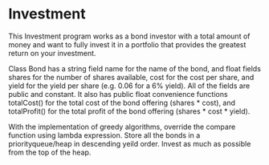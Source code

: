 # Investment

This Investment program works as a bond investor with a total amount of money and want to fully invest it
in a portfolio that provides the greatest return on your investment. 

Class Bond has a string field name for the name of the bond, and float fields shares for the number of shares available, cost for the 
cost per share, and yield for the yield per share (e.g. 0.06 for a 6% yield). All of the fields are public and constant. It also has 
public float convenience functions totalCost() for the total cost of the bond offering (shares * cost), and totalProfit() for the total 
profit of the bond offering (shares * cost * yield).

With the implementation of greedy algorithms, override the compare function using lambda expression. Store all the bonds in a priorityqueue/heap in descending yeild order. Invest as much as possible from the top of the heap.

